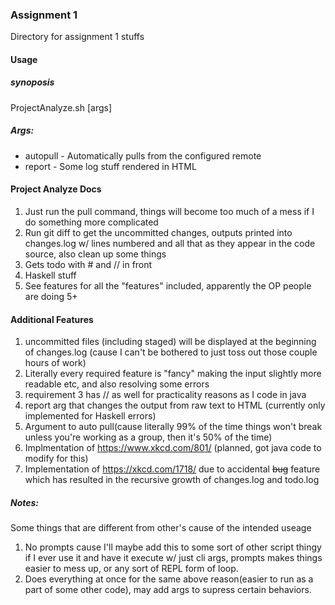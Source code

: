 ### Assignment 1
Directory for assignment 1 stuffs

#### Usage

##### synoposis
ProjectAnalyze.sh [args]

##### Args:

- autopull - Automatically pulls from the configured remote
- report - Some log stuff rendered in HTML


#### Project Analyze Docs
1. Just run the pull command, things will become too much of a mess if I do something more complicated
2. Run git diff to get the uncommitted changes, outputs printed into changes.log w/ lines numbered and all that as they appear in the code source, also clean up some things
3. Gets todo with # and // in front
4. Haskell stuff
5. See features for all the "features" included, apparently the OP people are doing 5+

#### Additional Features
1. uncommitted files (including staged) will be displayed at the beginning of changes.log (cause I can't be bothered to just toss out those couple hours of work)
2. Literally every required feature is "fancy" making the input slightly more readable etc, and also resolving some errors
3. requirement 3 has // as well for practicality reasons as I code in java
4. report arg that changes the output from raw text to HTML (currently only implemented for Haskell errors)
5. Argument to auto pull(cause literally 99% of the time things won't break unless you're working as a group, then it's 50% of the time)
6. Implmentation of https://www.xkcd.com/801/ (planned, got java code to modify for this)
7. Implementation of https://xkcd.com/1718/ due to accidental ~~bug~~ feature which has resulted in the recursive growth of changes.log and todo.log 
##### Notes:

Some things that are different from other's cause of the intended useage

1. No prompts cause I'll maybe add this to some sort of other script thingy if I ever use it and have it execute w/ just cli args, prompts makes things easier to mess up, or any sort of REPL form of loop.
2. Does everything at once for the same above reason(easier to run as a part of some other code), may add args to supress certain behaviors.
